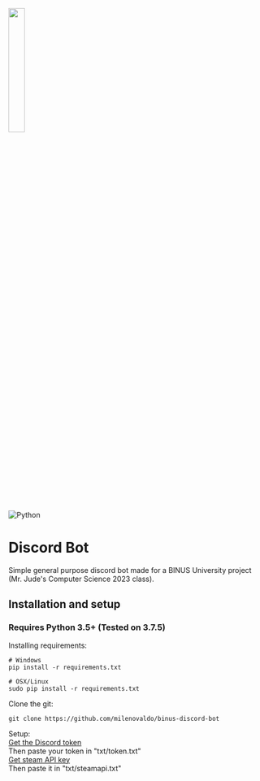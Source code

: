 <p align="left"><img width=25% src="https://image.psikolif.com/wp-content/uploads/2018/10/Logo-Binus-University-Universitas-Bina-Nusantara-PNG.png"></p>

![Python](https://img.shields.io/badge/python-v3.5+-blue.svg)

# Discord Bot 
 Simple general purpose discord bot made for a BINUS University project (Mr. Jude's Computer Science 2023 class).

 ## Installation and setup

 ### Requires Python 3.5+ (Tested on 3.7.5)

 Installing requirements:
 ```
 # Windows
 pip install -r requirements.txt

 # OSX/Linux
 sudo pip install -r requirements.txt
 ```

 Clone the git:
 ```
 git clone https://github.com/milenovaldo/binus-discord-bot
 ```

Setup:<br/>
<a href = "https://github.com/reactiflux/discord-irc/wiki/Creating-a-discord-bot-&-getting-a-token">Get the Discord token</a><br/>
Then paste your token in "txt/token.txt"<br/>
<a href = "https://steamcommunity.com/dev/apikey">Get steam API key</a><br/>
Then paste it in "txt/steamapi.txt"
